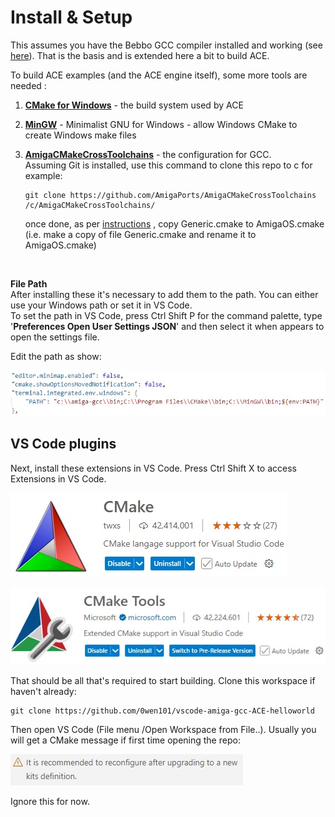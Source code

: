 Install & Setup
===
This assumes you have the Bebbo GCC compiler installed and working (see [here](https://github.com/0wen101/vscode-amiga-gcc-example-prb28)). That is the basis and is extended here a bit to build ACE.

To build ACE examples (and the ACE engine itself), some more tools are needed :

1. [**CMake for Windows**](https://cmake.org/download/) - the build system used by ACE

2. [**MinGW**](https://sourceforge.net/projects/mingw/files/Installer/mingw-get-setup.exe/download) - Minimalist GNU for Windows -  allow Windows CMake to create Windows make files


3. [**AmigaCMakeCrossToolchains**](https://github.com/AmigaPorts/AmigaCMakeCrossToolchains) - the configuration for GCC. 
<br>Assuming Git is installed, use this command to clone this repo to c for example:

    ```
    git clone https://github.com/AmigaPorts/AmigaCMakeCrossToolchains /c/AmigaCMakeCrossToolchains/
    ```

    once done, as per [instructions](https://github.com/AmigaPorts/AmigaCMakeCrossToolchains) 
    , copy Generic.cmake to AmigaOS.cmake (i.e. make a copy of file Generic.cmake and rename it to AmigaOS.cmake)<br>
<br>

**File Path**
<br>After installing these it's necessary to add them to the path. You can either use your Windows path or set it in VS Code.
<br>To set the path in VS Code, press Ctrl Shift P for the command palette, type '**Preferences Open User Settings JSON**' and then select it when appears to open the  settings file.

Edit the path as show:

![alt text](images/vscode-settings-path.jpg "path settings")





VS Code plugins
--

Next, install these extensions in VS Code.   Press Ctrl Shift X to access Extensions in VS Code.

![alt text](images/cmake.jpg "CMake")

![alt text](images/cmakeTools.jpg "CMakeTools")


That should be all that's required to start building. Clone this workspace if haven't already:

```
git clone https://github.com/0wen101/vscode-amiga-gcc-ACE-helloworld
```
Then open VS Code (File menu /Open Workspace from File..). Usually you will get a CMake message if first time opening the repo:

![alt text](images/cmake-tools-kit-message.jpg "CMake re-configure")

Ignore this for now. 





